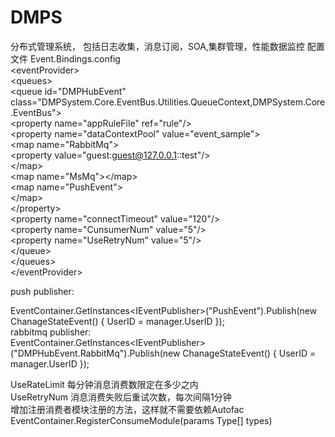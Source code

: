 # DMPS

分布式管理系统， 包括日志收集，消息订阅，SOA,集群管理，性能数据监控
配置文件 Event.Bindings.config</br>
&lt;eventProvider&gt; </br>
  &lt;queues&gt;  </br>
    &lt;queue id=&quot;DMPHubEvent&quot;    class=&quot;DMPSystem.Core.EventBus.Utilities.QueueContext,DMPSystem.Core.EventBus&quot;&gt; </br>
      &lt;property name=&quot;appRuleFile&quot; ref=&quot;rule&quot;/&gt; </br>
      &lt;property name=&quot;dataContextPool&quot; value=&quot;event_sample&quot;&gt; </br>
        &lt;map name=&quot;RabbitMq&quot;&gt; </br>
          &lt;property  value=&quot;guest:guest@127.0.0.1::test&quot;/&gt; </br>
        &lt;/map&gt; </br>
        &lt;map name=&quot;MsMq&quot;&gt;&lt;/map&gt; </br>
        &lt;map name=&quot;PushEvent&quot;&gt; </br>
        &lt;/map&gt; </br>
      &lt;/property&gt; </br>
      &lt;property name=&quot;connectTimeout&quot; value=&quot;120&quot;/&gt; </br>
      &lt;property name=&quot;CunsumerNum&quot;  value=&quot;5&quot;/&gt; </br>
      &lt;property name=&quot;UseRetryNum&quot;  value=&quot;5&quot;/&gt; </br>
    &lt;/queue&gt; </br>
  &lt;/queues&gt; </br>
&lt;/eventProvider&gt; </br>

push publisher:

EventContainer.GetInstances&lt;IEventPublisher&gt;(&quot;PushEvent&quot;).Publish(new ChanageStateEvent() { UserID = manager.UserID });</br>
rabbitmq publisher:</br>
 EventContainer.GetInstances&lt;IEventPublisher&gt;(&quot;DMPHubEvent.RabbitMq&quot;).Publish(new ChanageStateEvent() { UserID = manager.UserID });
 
UseRateLimit 每分钟消息消费数限定在多少之内</br>
UseRetryNum 消息消费失败后重试次数，每次间隔1分钟</br>
增加注册消费者模块注册的方法，这样就不需要依赖Autofac</br>
 EventContainer.RegisterConsumeModule(params Type[] types)
 
